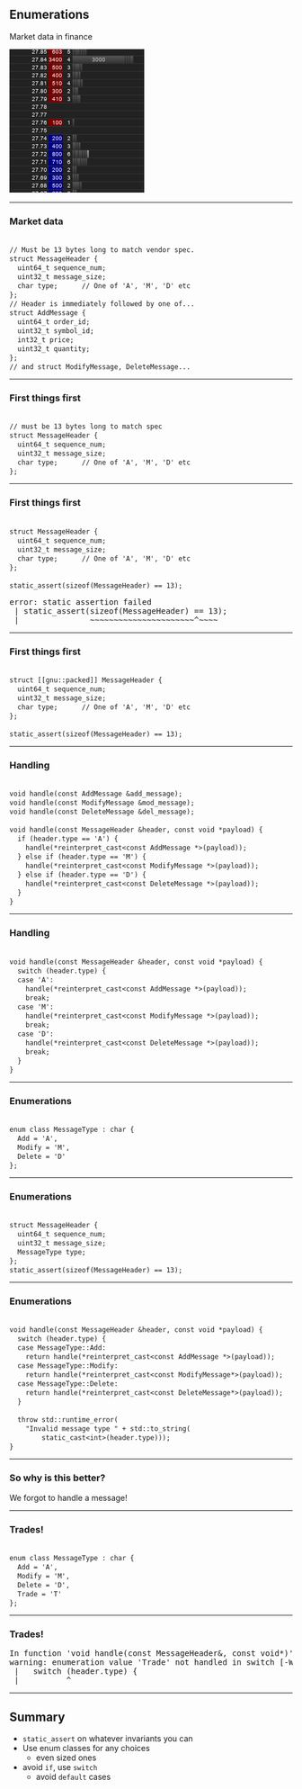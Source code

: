 ## Enumerations

Market data in finance

![ladder](images/TwtrLadder.png)

---

### Market data

<pre><code class="cpp" data-line-numbers="|1-6|4|5|8-12|" data-trim>
// Must be 13 bytes long to match vendor spec.
struct MessageHeader {
  uint64_t sequence_num;
  uint32_t message_size;
  char type;      // One of 'A', 'M', 'D' etc
};
// Header is immediately followed by one of...
struct AddMessage {
  uint64_t order_id;
  uint32_t symbol_id;
  int32_t price;
  uint32_t quantity;
};
// and struct ModifyMessage, DeleteMessage...
</code></pre>

---

### First things first

<pre><code class="cpp" data-line-numbers="1" data-trim>
// must be 13 bytes long to match spec
struct MessageHeader {
  uint64_t sequence_num;
  uint32_t message_size;
  char type;      // One of 'A', 'M', 'D' etc
};
</code></pre>

---

### First things first

<pre><code class="cpp" data-line-numbers="7" data-trim>
struct MessageHeader {
  uint64_t sequence_num;
  uint32_t message_size;
  char type;      // One of 'A', 'M', 'D' etc
};

static_assert(sizeof(MessageHeader) == 13);
</code></pre>

<pre class=fragment>
error: static assertion failed
 | static_assert(sizeof(MessageHeader) == 13);
 |               ~~~~~~~~~~~~~~~~~~~~~~^~~~~
</pre>
---

### First things first

<pre><code class="cpp" data-line-numbers="1" data-trim>
struct [[gnu::packed]] MessageHeader {
  uint64_t sequence_num;
  uint32_t message_size;
  char type;      // One of 'A', 'M', 'D' etc
};

static_assert(sizeof(MessageHeader) == 13);
</code></pre>

---

### Handling

<pre><code class="cpp" data-line-numbers="|1-3|5-13|6|7" data-trim>
void handle(const AddMessage &add_message);
void handle(const ModifyMessage &mod_message);
void handle(const DeleteMessage &del_message);

void handle(const MessageHeader &header, const void *payload) {
  if (header.type == 'A') {
    handle(*reinterpret_cast&lt;const AddMessage *>(payload));
  } else if (header.type == 'M') {
    handle(*reinterpret_cast&lt;const ModifyMessage *>(payload));
  } else if (header.type == 'D') {
    handle(*reinterpret_cast&lt;const DeleteMessage *>(payload));
  }
}
</code></pre>

---

### Handling

<pre><code class="cpp" data-line-numbers data-trim>
void handle(const MessageHeader &header, const void *payload) {
  switch (header.type) {
  case 'A': 
    handle(*reinterpret_cast&lt;const AddMessage *>(payload));
    break;
  case 'M': 
    handle(*reinterpret_cast&lt;const ModifyMessage *>(payload));
    break;
  case 'D':
    handle(*reinterpret_cast&lt;const DeleteMessage *>(payload));
    break;
  }
}
</code></pre>


---

### Enumerations

<pre><code class="cpp" data-line-numbers data-trim>
enum class MessageType : char {
  Add = 'A',
  Modify = 'M',
  Delete = 'D'
};
</code></pre>


---

### Enumerations

<pre><code class="cpp" data-line-numbers="|4" data-trim>
struct MessageHeader {
  uint64_t sequence_num;
  uint32_t message_size;
  MessageType type;
};
static_assert(sizeof(MessageHeader) == 13);
</code></pre>

---

### Enumerations

<pre><code class="cpp" data-line-numbers data-trim>
void handle(const MessageHeader &header, const void *payload) {
  switch (header.type) {
  case MessageType::Add:
    return handle(*reinterpret_cast&lt;const AddMessage *>(payload));
  case MessageType::Modify:
    return handle(*reinterpret_cast&lt;const ModifyMessage*>(payload));
  case MessageType::Delete:
    return handle(*reinterpret_cast&lt;const DeleteMessage*>(payload));
  }

  throw std::runtime_error(
    "Invalid message type " + std::to_string(
        static_cast&lt;int>(header.type)));
}
</code></pre>

---

### So why is this better?

<div class=fragment>We forgot to handle a message!</div>

---

### Trades!

<pre><code class="cpp" data-line-numbers="|5" data-trim>
enum class MessageType : char {
  Add = 'A',
  Modify = 'M',
  Delete = 'D',
  Trade = 'T'
};
</code></pre>

---

### Trades!

<pre>
In function 'void handle(const MessageHeader&, const void*)':
warning: enumeration value 'Trade' not handled in switch [-Wswitch]
 |   switch (header.type) {
 |          ^
</pre>

---

## Summary
- `static_assert` on whatever invariants you can
- Use enum classes for any choices
  - even sized ones
- avoid `if`, use `switch`
  - avoid `default` cases
